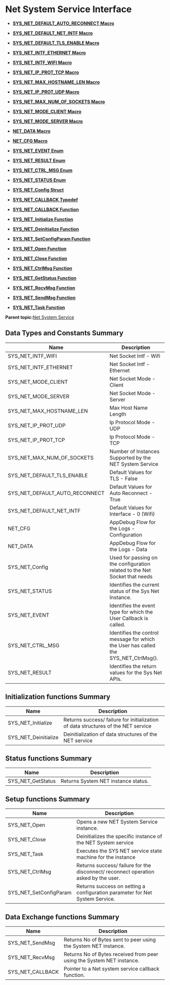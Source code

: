 # Net System Service Interface

-   **[SYS\_NET\_DEFAULT\_AUTO\_RECONNECT Macro](resources/GUID-9F5B3013-33E1-4917-920A-F0F8FD1D704E.md)**  

-   **[SYS\_NET\_DEFAULT\_NET\_INTF Macro](resources/GUID-AFAB4E7D-CACF-4851-B9F6-B963450DB193.md)**  

-   **[SYS\_NET\_DEFAULT\_TLS\_ENABLE Macro](resources/GUID-E5040CD9-28E3-4862-8A70-81C548C31901.md)**  

-   **[SYS\_NET\_INTF\_ETHERNET Macro](resources/GUID-CBCB9481-CA72-4E90-A4FE-6243DAB9057B.md)**  

-   **[SYS\_NET\_INTF\_WIFI Macro](resources/GUID-E8248C48-3802-4362-A1F6-80CD79C20956.md)**  

-   **[SYS\_NET\_IP\_PROT\_TCP Macro](resources/GUID-34AA46D6-A6BB-459C-95C5-4D4C733D21AC.md)**  

-   **[SYS\_NET\_MAX\_HOSTNAME\_LEN Macro](resources/GUID-560DA0FB-8CF0-4EAB-A5D4-7641AE5FFBF3.md)**  

-   **[SYS\_NET\_IP\_PROT\_UDP Macro](resources/GUID-87D2FD77-3A00-47BA-9CCD-8FB708F03EA4.md)**  

-   **[SYS\_NET\_MAX\_NUM\_OF\_SOCKETS Macro](resources/GUID-BE525C46-F3B6-45A6-AFB0-BB23EFAB4208.md)**  

-   **[SYS\_NET\_MODE\_CLIENT Macro](resources/GUID-7EA384CB-36B6-4064-AC58-CC582F611968.md)**  

-   **[SYS\_NET\_MODE\_SERVER Macro](resources/GUID-21594EF4-8CE1-4BFA-B2C3-CA15EF80D761.md)**  

-   **[NET\_DATA Macro](resources/GUID-D2624727-1BC0-4511-BB6C-35D027018A24.md)**  

-   **[NET\_CFG Macro](resources/GUID-2D68F47B-8E2E-4F12-B126-AB828481897D.md)**  

-   **[SYS\_NET\_EVENT Enum](resources/GUID-D3EC049D-63E2-4FC1-8A1A-7A4323878851.md)**  

-   **[SYS\_NET\_RESULT Enum](resources/GUID-26537238-7459-436C-88BF-A506A0EC46B0.md)**  

-   **[SYS\_NET\_CTRL\_MSG Enum](resources/GUID-007A2A1C-CCE4-44C0-A735-2591D764708D.md)**  

-   **[SYS\_NET\_STATUS Enum](resources/GUID-30A62A7C-8781-4779-A4F3-F1D5BC265D51.md)**  

-   **[SYS\_NET\_Config Struct](resources/GUID-77D07DB9-DDA3-416C-B107-9B5789336162.md)**  

-   **[SYS\_NET\_CALLBACK Typedef](resources/GUID-6D0974F9-BDE5-4905-BC62-CFA6733A675A.md)**  

-   **[SYS\_NET\_CALLBACK Function](resources/GUID-95DB52B3-F70E-435B-96C6-96BB819004F7.md)**  

-   **[SYS\_NET\_Initialize Function](GUID-2C74519E-9B7A-45F9-B042-119754809978.md)**  

-   **[SYS\_NET\_Deinitialize Function](resources/GUID-DF9EDA3A-3278-4F8C-9FF8-F392E49360DE.md)**  

-   **[SYS\_NET\_SetConfigParam Function](resources/GUID-1910387B-8C3A-4408-9D3D-7ABDC2A90E99.md)**  

-   **[SYS\_NET\_Open Function](resources/GUID-9B0C8D64-9CC9-41EB-A114-321B1DECE901.md)**  

-   **[SYS\_NET\_Close Function](resources/GUID-16745EB6-5053-46F3-A8B2-3A1EEEB70BCA.md)**  

-   **[SYS\_NET\_CtrlMsg Function](resources/GUID-2A33E6A9-B6CC-42BC-AD7D-EDE218C1AD45.md)**  

-   **[SYS\_NET\_GetStatus Function](resources/GUID-20880B8D-6815-43DC-BCC6-8C29E1C1AE5A.md)**  

-   **[SYS\_NET\_RecvMsg Function](resources/GUID-CD8600B6-BDA0-4A35-AB3D-BF74C4540A2B.md)**  

-   **[SYS\_NET\_SendMsg Function](resources/GUID-F55CC6FB-EF86-4353-9A2F-C56DD3EA2ED2.md)**  

-   **[SYS\_NET\_Task Function](resources/GUID-335E6EC1-1976-4BDE-BC58-99C64AA570D2.md)**  


**Parent topic:**[Net System Service](GUID-F15AF9B8-740F-41C4-BFC2-850D793F858B.md)

## Data Types and Constants Summary

|Name|Description|
|----|-----------|
|SYS\_NET\_INTF\_WIFI|Net Socket Intf - Wifi|
|SYS\_NET\_INTF\_ETHERNET|Net Socket Intf - Ethernet|
|SYS\_NET\_MODE\_CLIENT|Net Socket Mode - Client|
|SYS\_NET\_MODE\_SERVER|Net Socket Mode - Server|
|SYS\_NET\_MAX\_HOSTNAME\_LEN|Max Host Name Length|
|SYS\_NET\_IP\_PROT\_UDP|Ip Protocol Mode - UDP|
|SYS\_NET\_IP\_PROT\_TCP|Ip Protocol Mode - TCP|
|SYS\_NET\_MAX\_NUM\_OF\_SOCKETS|Number of Instances Supported by the NET System Service|
|SYS\_NET\_DEFAULT\_TLS\_ENABLE|Default Values for TLS - False|
|SYS\_NET\_DEFAULT\_AUTO\_RECONNECT|Default Values for Auto Reconnect - True|
|SYS\_NET\_DEFAULT\_NET\_INTF|Default Values for Interface - 0 \(Wifi\)|
|NET\_CFG|AppDebug Flow for the Logs - Configuration|
|NET\_DATA|AppDebug Flow for the Logs - Data|
|SYS\_NET\_Config|Used for passing on the configuration related to the Net Socket that needs|
|SYS\_NET\_STATUS|Identifies the current status of the Sys Net Instance.|
|SYS\_NET\_EVENT|Identifies the event type for which the User Callback is called.|
|SYS\_NET\_CTRL\_MSG|Identifies the control message for which the User has called the SYS\_NET\_CtrlMsg\(\).|
|SYS\_NET\_RESULT|Identifies the return values for the Sys Net APIs.|

## Initialization functions Summary

|Name|Description|
|----|-----------|
|SYS\_NET\_Initialize|Returns success/ failure for initialization of data structures of the NET service|
|SYS\_NET\_Deinitialize|Deinitialization of data structures of the NET service|

## Status functions Summary

|Name|Description|
|----|-----------|
|SYS\_NET\_GetStatus|Returns System NET instance status.|

## Setup functions Summary

|Name|Description|
|----|-----------|
|SYS\_NET\_Open|Opens a new NET System Service instance.|
|SYS\_NET\_Close|Deinitializes the specific instance of the NET System service|
|SYS\_NET\_Task|Executes the SYS NET service state machine for the instance|
|SYS\_NET\_CtrlMsg|Returns success/ failure for the disconnect/ reconnect operation asked by the user.|
|SYS\_NET\_SetConfigParam|Returns success on setting a configuration parameter for Net System Service.|

## Data Exchange functions Summary

|Name|Description|
|----|-----------|
|SYS\_NET\_SendMsg|Returns No of Bytes sent to peer using the System NET instance.|
|SYS\_NET\_RecvMsg|Returns No of Bytes received from peer using the System NET instance.|
|SYS\_NET\_CALLBACK|Pointer to a Net system service callback function.|

